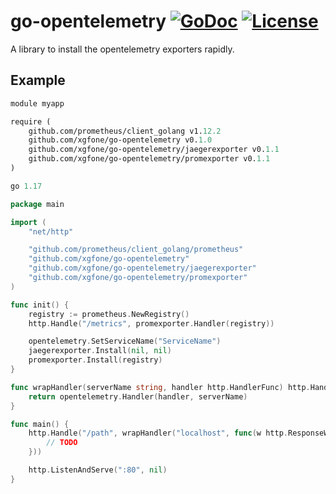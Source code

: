 # go-opentelemetry [![GoDoc](https://pkg.go.dev/badge/github.com/xgfone/go-opentelemetry)](https://pkg.go.dev/github.com/xgfone/go-opentelemetry) [![License](https://img.shields.io/badge/License-Apache%202.0-blue.svg?style=flat-square)](https://raw.githubusercontent.com/xgfone/go-opentelemetry/master/LICENSE)

A library to install the opentelemetry exporters rapidly.


## Example
```go.mod
module myapp

require (
	github.com/prometheus/client_golang v1.12.2
	github.com/xgfone/go-opentelemetry v0.1.0
	github.com/xgfone/go-opentelemetry/jaegerexporter v0.1.1
	github.com/xgfone/go-opentelemetry/promexporter v0.1.1
)

go 1.17
```

```go
package main

import (
	"net/http"

	"github.com/prometheus/client_golang/prometheus"
	"github.com/xgfone/go-opentelemetry"
	"github.com/xgfone/go-opentelemetry/jaegerexporter"
	"github.com/xgfone/go-opentelemetry/promexporter"
)

func init() {
	registry := prometheus.NewRegistry()
	http.Handle("/metrics", promexporter.Handler(registry))

	opentelemetry.SetServiceName("ServiceName")
	jaegerexporter.Install(nil, nil)
	promexporter.Install(registry)
}

func wrapHandler(serverName string, handler http.HandlerFunc) http.Handler {
	return opentelemetry.Handler(handler, serverName)
}

func main() {
	http.Handle("/path", wrapHandler("localhost", func(w http.ResponseWriter, r *http.Request) {
		// TODO
	}))

	http.ListenAndServe(":80", nil)
}
```
